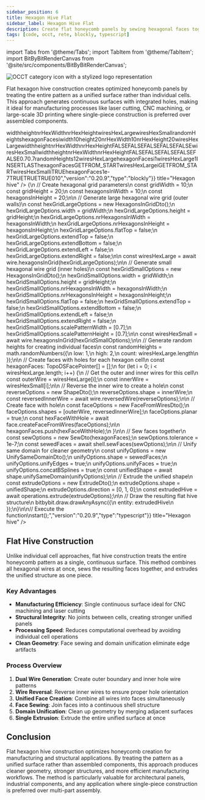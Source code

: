 ```yaml
---
sidebar_position: 6
title: Hexagon Hive Flat
sidebar_label: Hexagon Hive Flat
description: Create flat honeycomb panels by sewing hexagonal faces together into unified structures, ideal for architectural panels, laser cutting templates, and manufacturing-optimized designs.
tags: [code, occt, rete, blockly, typescript]
---
```


import Tabs from '@theme/Tabs';
import TabItem from '@theme/TabItem';
import BitByBitRenderCanvas from '@site/src/components/BitByBitRenderCanvas';

<img 
  class="category-icon-small" 
  src="https://s.bitbybit.dev/assets/icons/white/occt-icon.svg" 
  alt="OCCT category icon with a stylized logo representation" 
  title="OCCT category icon" />

Flat hexagon hive construction creates optimized honeycomb panels by treating the entire pattern as a unified surface rather than individual cells. This approach generates continuous surfaces with integrated holes, making it ideal for manufacturing processes like laser cutting, CNC machining, or large-scale 3D printing where single-piece construction is preferred over assembled components.

<Tabs groupId="hexagon-hive-live-examples">
<TabItem value="rete" label="Rete">
    <BitByBitRenderCanvas
    requireManualStart={true}
    script={{"script":"{\"id\":\"rete-v2-json\",\"nodes\":{\"9d7f2a374387e996\":{\"id\":\"9d7f2a374387e996\",\"name\":\"bitbybit.occt.shapes.wire.hexagonsInGrid\",\"customName\":\"hexagons in grid\",\"async\":true,\"drawable\":true,\"data\":{\"genericNodeData\":{\"hide\":true,\"oneOnOne\":false,\"flatten\":0,\"forceExecution\":false},\"width\":10,\"height\":10,\"nrHexagonsInWidth\":10,\"nrHexagonsInHeight\":10,\"flatTop\":false,\"extendTop\":false,\"extendBottom\":false,\"extendLeft\":false,\"extendRight\":false},\"inputs\":{\"height\":{\"connections\":[{\"node\":\"ccede5d93d4fda6c\",\"output\":\"result\",\"data\":{}}]},\"nrHexagonsInHeight\":{\"connections\":[{\"node\":\"ccede5d93d4fda6c\",\"output\":\"result\",\"data\":{}}]},\"scalePatternWidth\":{\"connections\":[{\"node\":\"4ed29b0c955238af\",\"output\":\"result\",\"data\":{}}]},\"scalePatternHeight\":{\"connections\":[{\"node\":\"4ed29b0c955238af\",\"output\":\"result\",\"data\":{}}]},\"width\":{\"connections\":[{\"node\":\"2e5dba84fe5ba9b1\",\"output\":\"result\",\"data\":{}}]},\"nrHexagonsInWidth\":{\"connections\":[{\"node\":\"2e5dba84fe5ba9b1\",\"output\":\"result\",\"data\":{}}]}},\"position\":[458.816051804341,982.9791386898194]},\"54b4d97b2b80a6b4\":{\"id\":\"54b4d97b2b80a6b4\",\"name\":\"bitbybit.occt.shapes.wire.hexagonsInGrid\",\"customName\":\"hexagons in grid\",\"async\":true,\"drawable\":true,\"data\":{\"genericNodeData\":{\"hide\":true,\"oneOnOne\":false,\"flatten\":0,\"forceExecution\":false},\"width\":10,\"height\":10,\"nrHexagonsInWidth\":10,\"nrHexagonsInHeight\":10,\"flatTop\":false,\"extendTop\":false,\"extendBottom\":false,\"extendLeft\":false,\"extendRight\":false},\"inputs\":{\"height\":{\"connections\":[{\"node\":\"ccede5d93d4fda6c\",\"output\":\"result\",\"data\":{}}]},\"nrHexagonsInHeight\":{\"connections\":[{\"node\":\"ccede5d93d4fda6c\",\"output\":\"result\",\"data\":{}}]},\"width\":{\"connections\":[{\"node\":\"2e5dba84fe5ba9b1\",\"output\":\"result\",\"data\":{}}]},\"nrHexagonsInWidth\":{\"connections\":[{\"node\":\"2e5dba84fe5ba9b1\",\"output\":\"result\",\"data\":{}}]}},\"position\":[448.68412062979235,218.09572799029144]},\"ccede5d93d4fda6c\":{\"id\":\"ccede5d93d4fda6c\",\"name\":\"bitbybit.math.numberSlider\",\"customName\":\"number slider\",\"data\":{\"options\":{\"min\":10,\"max\":20,\"step\":1,\"width\":350,\"updateOnDrag\":false},\"number\":20},\"inputs\":{},\"position\":[-209.6659222820727,614.5935332494847]},\"4ed29b0c955238af\":{\"id\":\"4ed29b0c955238af\",\"name\":\"bitbybit.json.parse\",\"customName\":\"parse\",\"async\":false,\"drawable\":false,\"data\":{\"genericNodeData\":{\"hide\":false,\"oneOnOne\":false,\"flatten\":0,\"forceExecution\":false},\"text\":\"[0.7]\"},\"inputs\":{},\"position\":[68.21418665133817,1360.5313330836511]},\"4be0b46dac54c760\":{\"id\":\"4be0b46dac54c760\",\"name\":\"bitbybit.lists.createList\",\"customName\":\"create list\",\"data\":{},\"inputs\":{\"listElements\":{\"connections\":[{\"node\":\"54b4d97b2b80a6b4\",\"output\":\"result\",\"data\":{}},{\"node\":\"e1a0d376c0b7fbe3\",\"output\":\"list\",\"data\":{}}]}},\"position\":[1783.7274173750163,604.187955094538]},\"ad3b8cc4c7ffaf5c\":{\"id\":\"ad3b8cc4c7ffaf5c\",\"name\":\"bitbybit.lists.flipLists\",\"customName\":\"flip lists\",\"async\":false,\"drawable\":false,\"data\":{\"genericNodeData\":{\"hide\":false,\"oneOnOne\":false,\"flatten\":0,\"forceExecution\":false},\"clone\":true},\"inputs\":{\"list\":{\"connections\":[{\"node\":\"4be0b46dac54c760\",\"output\":\"list\",\"data\":{}}]}},\"position\":[2173.1037052193133,567.4874119121739]},\"d7a56661d006b9f3\":{\"id\":\"d7a56661d006b9f3\",\"name\":\"bitbybit.occt.shapes.face.createFaceFromWires\",\"customName\":\"face from wires\",\"async\":true,\"drawable\":true,\"data\":{\"genericNodeData\":{\"hide\":true,\"oneOnOne\":false,\"flatten\":0,\"forceExecution\":false},\"planar\":true},\"inputs\":{\"shapes\":{\"connections\":[{\"node\":\"fb34fc4ceb2ec38c\",\"output\":\"result\",\"data\":{}}]}},\"position\":[2913.368866435809,563.4565890118139]},\"fb34fc4ceb2ec38c\":{\"id\":\"fb34fc4ceb2ec38c\",\"name\":\"bitbybit.lists.flatten\",\"customName\":\"flatten\",\"data\":{\"nrLevels\":1},\"inputs\":{\"list\":{\"connections\":[{\"node\":\"ad3b8cc4c7ffaf5c\",\"output\":\"result\",\"data\":{}}]}},\"position\":[2548.035531544265,604.1710127203966]},\"b3655b9d6636e686\":{\"id\":\"b3655b9d6636e686\",\"name\":\"bitbybit.occt.shapes.wire.reversedWire\",\"customName\":\"reversed wire\",\"async\":true,\"drawable\":true,\"data\":{\"genericNodeData\":{\"hide\":true,\"oneOnOne\":false,\"flatten\":0,\"forceExecution\":false}},\"inputs\":{\"shape\":{\"connections\":[{\"node\":\"ab9f85d67feff27d\",\"output\":\"result\",\"data\":{}}]}},\"position\":[978.931222406734,1054.1771714524514]},\"ab9f85d67feff27d\":{\"id\":\"ab9f85d67feff27d\",\"name\":\"bitbybit.lists.flatten\",\"customName\":\"flatten\",\"data\":{\"nrLevels\":1},\"inputs\":{\"list\":{\"connections\":[{\"node\":\"9d7f2a374387e996\",\"output\":\"result\",\"data\":{}}]}},\"position\":[900.8858625142839,1341.1035867980377]},\"e1a0d376c0b7fbe3\":{\"id\":\"e1a0d376c0b7fbe3\",\"name\":\"bitbybit.lists.createList\",\"customName\":\"create list\",\"data\":{},\"inputs\":{\"listElements\":{\"connections\":[{\"node\":\"b3655b9d6636e686\",\"output\":\"result\",\"data\":{}}]}},\"position\":[1361.3695932860264,1189.332414328107]},\"2e5dba84fe5ba9b1\":{\"id\":\"2e5dba84fe5ba9b1\",\"name\":\"bitbybit.math.numberSlider\",\"customName\":\"number slider\",\"data\":{\"number\":10},\"inputs\":{},\"position\":[-206.3776992839153,435.6353284888108]},\"fb5b17a682edda6f\":{\"id\":\"fb5b17a682edda6f\",\"name\":\"bitbybit.occt.shapes.shell.sewFaces\",\"customName\":\"sew faces\",\"async\":true,\"drawable\":true,\"data\":{\"genericNodeData\":{\"hide\":true,\"oneOnOne\":false,\"flatten\":0,\"forceExecution\":false},\"tolerance\":1e-7},\"inputs\":{\"shapes\":{\"connections\":[{\"node\":\"3767b2373c379628\",\"output\":\"list\",\"data\":{}}]}},\"position\":[3648.8567044264146,562.075547503597]},\"3767b2373c379628\":{\"id\":\"3767b2373c379628\",\"name\":\"bitbybit.lists.createList\",\"customName\":\"create list\",\"data\":{},\"inputs\":{\"listElements\":{\"connections\":[{\"node\":\"d7a56661d006b9f3\",\"output\":\"result\",\"data\":{}}]}},\"position\":[3279.4985473123206,602.0254590303489]},\"5d828f69929a7f6b\":{\"id\":\"5d828f69929a7f6b\",\"name\":\"bitbybit.occt.operations.extrude\",\"customName\":\"extrude\",\"async\":true,\"drawable\":true,\"data\":{\"genericNodeData\":{\"hide\":false,\"oneOnOne\":false,\"flatten\":0,\"forceExecution\":false},\"direction\":[0,1,0]},\"inputs\":{\"shape\":{\"connections\":[{\"node\":\"f0c6ae1e036c3586\",\"output\":\"result\",\"data\":{}}]}},\"position\":[4403.343377860639,559.1776924343567]},\"f0c6ae1e036c3586\":{\"id\":\"f0c6ae1e036c3586\",\"name\":\"bitbybit.occt.shapes.shape.unifySameDomain\",\"customName\":\"unify same domain\",\"async\":true,\"drawable\":true,\"data\":{\"genericNodeData\":{\"hide\":true,\"oneOnOne\":false,\"flatten\":0,\"forceExecution\":false},\"unifyEdges\":true,\"unifyFaces\":true,\"concatBSplines\":true},\"inputs\":{\"shape\":{\"connections\":[{\"node\":\"fb5b17a682edda6f\",\"output\":\"result\",\"data\":{}}]}},\"position\":[4026.418995605226,561.3925803650337]}}}","version":"0.20.9","type":"rete"}}
    title="Hexagon hive flat"
    />
</TabItem>
<TabItem value="blockly" label="Blockly">
  <BitByBitRenderCanvas
    requireManualStart={true}
    script={{"script":"<xml xmlns=\"https://developers.google.com/blockly/xml\"><variables><variable id=\"2lmH)6s_lH:6ak^}:2n=\">width</variable><variable id=\"+_^TTwC`M56pew!CZ~-k\">height</variable><variable id=\",|%.U$vOBI@X1(xN7/$P\">nrHexWidth</variable><variable id=\"E6]et0PLz}hhjuKn=a3?\">nrHexHeight</variable><variable id=\"vrB7DK_jX]~{UEC!?~5~\">wiresHexLarge</variable><variable id=\"2M-(Os/W|k[5+SA:)lU/\">wiresHexSmall</variable><variable id=\"gp%SQ{HW_=TfWheCvN6B\">randomHeights</variable><variable id=\"@1r](rB/p`W*Ql7T)^4m\">hexagonFaces</variable><variable id=\"f/$E)[H-PLX@e%@yf{V?\">i</variable></variables><block type=\"variables_set\" id=\",|{6+69mk(Xn|Dpo{8O|\" x=\"-464\" y=\"-540\"><field name=\"VAR\" id=\"2lmH)6s_lH:6ak^}:2n=\">width</field><value name=\"VALUE\"><block type=\"math_number\" id=\"07,[vHmlN){2Uh%8up4s\"><field name=\"NUM\">10</field></block></value><next><block type=\"variables_set\" id=\"#~0]LX-r{lU#fLs?:bMR\"><field name=\"VAR\" id=\"+_^TTwC`M56pew!CZ~-k\">height</field><value name=\"VALUE\"><block type=\"math_number\" id=\"rPC[gY1(74TroZ9h:=#+\"><field name=\"NUM\">20</field></block></value><next><block type=\"variables_set\" id=\";Gh_2kTw;+N,Ec..{~m{\"><field name=\"VAR\" id=\",|%.U$vOBI@X1(xN7/$P\">nrHexWidth</field><value name=\"VALUE\"><block type=\"math_number\" id=\"t.H,^-}a]_;`FSam(zal\"><field name=\"NUM\">10</field></block></value><next><block type=\"variables_set\" id=\"Bg9#8o`9zl?eCQ?pIg9Z\"><field name=\"VAR\" id=\"E6]et0PLz}hhjuKn=a3?\">nrHexHeight</field><value name=\"VALUE\"><block type=\"math_number\" id=\"QUYj7C8MPiuNznD0]p1V\"><field name=\"NUM\">20</field></block></value><next><block type=\"variables_set\" id=\"tBOmIj.:c0ta$=LlR)fZ\"><field name=\"VAR\" id=\"vrB7DK_jX]~{UEC!?~5~\">wiresHexLarge</field><value name=\"VALUE\"><block type=\"base_time_await_return\" id=\"o]p^nYHY933s#/U`?8So\"><value name=\"Promise\"><block type=\"bitbybit.occt.shapes.wire.hexagonsInGrid\" id=\"3,zw,p(p18M6/gBd)}fz\"><value name=\"Width\"><block type=\"variables_get\" id=\"{ntM~()ik-9Dz2[Ta)|C\"><field name=\"VAR\" id=\"2lmH)6s_lH:6ak^}:2n=\">width</field></block></value><value name=\"Height\"><block type=\"variables_get\" id=\"Ni9O8MkJ?(Nf*)AM*08P\"><field name=\"VAR\" id=\"+_^TTwC`M56pew!CZ~-k\">height</field></block></value><value name=\"NrHexagonsInWidth\"><block type=\"variables_get\" id=\"^},eIa2fchs3(-In4t6,\"><field name=\"VAR\" id=\",|%.U$vOBI@X1(xN7/$P\">nrHexWidth</field></block></value><value name=\"NrHexagonsInHeight\"><block type=\"variables_get\" id=\"ixY;!hvYq:t%@-%y/]$0\"><field name=\"VAR\" id=\"E6]et0PLz}hhjuKn=a3?\">nrHexHeight</field></block></value><value name=\"FlatTop\"><block type=\"logic_boolean\" id=\"|RIYQ;FwnHks:HzoRMAA\"><field name=\"BOOL\">FALSE</field></block></value><value name=\"ExtendTop\"><block type=\"logic_boolean\" id=\"ts;(#B(%!fsX,XZqO=0z\"><field name=\"BOOL\">FALSE</field></block></value><value name=\"ExtendBottom\"><block type=\"logic_boolean\" id=\"d99#a12TwEA1r.A.[IUO\"><field name=\"BOOL\">FALSE</field></block></value><value name=\"ExtendLeft\"><block type=\"logic_boolean\" id=\"YT}hgG4w-TWu^7SP(o77\"><field name=\"BOOL\">FALSE</field></block></value><value name=\"ExtendRight\"><block type=\"logic_boolean\" id=\"e-.S:6*?,xTICl2F0W-t\"><field name=\"BOOL\">FALSE</field></block></value></block></value></block></value><next><block type=\"variables_set\" id=\"]Z7P/7Ay2Ac^f^j;4BpH\"><field name=\"VAR\" id=\"2M-(Os/W|k[5+SA:)lU/\">wiresHexSmall</field><value name=\"VALUE\"><block type=\"base_time_await_return\" id=\"p/w7TUe/:IjZu*?,7!sc\"><value name=\"Promise\"><block type=\"bitbybit.occt.shapes.wire.hexagonsInGrid\" id=\"W${V{10[F3-`*F5^9KNw\"><value name=\"Width\"><block type=\"variables_get\" id=\"Oou}{kLA))Sus/d8rsoW\"><field name=\"VAR\" id=\"2lmH)6s_lH:6ak^}:2n=\">width</field></block></value><value name=\"Height\"><block type=\"variables_get\" id=\"+}Q^ktzG*ZcyXsTo,^X,\"><field name=\"VAR\" id=\"+_^TTwC`M56pew!CZ~-k\">height</field></block></value><value name=\"NrHexagonsInWidth\"><block type=\"variables_get\" id=\"%d|.9l=}~{#AEaMf$-@b\"><field name=\"VAR\" id=\",|%.U$vOBI@X1(xN7/$P\">nrHexWidth</field></block></value><value name=\"NrHexagonsInHeight\"><block type=\"variables_get\" id=\"ev!Id/a2j:BY14LH1DwJ\"><field name=\"VAR\" id=\"E6]et0PLz}hhjuKn=a3?\">nrHexHeight</field></block></value><value name=\"FlatTop\"><block type=\"logic_boolean\" id=\"6eUjXs)7oFL]UOnyCF~k\"><field name=\"BOOL\">FALSE</field></block></value><value name=\"ExtendTop\"><block type=\"logic_boolean\" id=\"9nhxVCLHZJx3kR#fm~e-\"><field name=\"BOOL\">FALSE</field></block></value><value name=\"ExtendBottom\"><block type=\"logic_boolean\" id=\"T0R*LID8ih]L1jN%N/w{\"><field name=\"BOOL\">FALSE</field></block></value><value name=\"ExtendLeft\"><block type=\"logic_boolean\" id=\"CJzT[iypLp1UICY.B8Y]\"><field name=\"BOOL\">FALSE</field></block></value><value name=\"ExtendRight\"><block type=\"logic_boolean\" id=\"}-KZAFY}m!691s8L{;h5\"><field name=\"BOOL\">FALSE</field></block></value><value name=\"ScalePatternWidth\"><block type=\"lists_create_with\" id=\"cmGU`@lo=%I`#x9L{8qe\"><mutation items=\"1\"></mutation><value name=\"ADD0\"><block type=\"math_number\" id=\"Um@r/4D9#?MKXv!=K.;R\"><field name=\"NUM\">0.7</field></block></value></block></value><value name=\"ScalePatternHeight\"><block type=\"lists_create_with\" id=\"ODA_NGn9aLo[b9UGfM|n\"><mutation items=\"1\"></mutation><value name=\"ADD0\"><block type=\"math_number\" id=\"}vknrQg/YE}u-@a$21A4\"><field name=\"NUM\">0.7</field></block></value></block></value></block></value></block></value><next><block type=\"variables_set\" id=\"ajW!:)7ILclqQ4X{Zl;e\"><field name=\"VAR\" id=\"gp%SQ{HW_=TfWheCvN6B\">randomHeights</field><value name=\"VALUE\"><block type=\"bitbybit.math.randomNumbers\" id=\"2;e-K8!uM]SvW?R@a2R#\"><value name=\"Low\"><block type=\"math_number\" id=\"cFUA9/Yj$f*8`oCA(5HT\"><field name=\"NUM\">1</field></block></value><value name=\"High\"><block type=\"math_number\" id=\"yeT*J:E4GI6QmLLaZu+c\"><field name=\"NUM\">2</field></block></value><value name=\"Count\"><block type=\"lists_length\" id=\"jG,0X2Cs)Fwxq=xots2}\"><value name=\"VALUE\"><block type=\"variables_get\" id=\"hD#?$#@GL(Fo5$KWt4lz\"><field name=\"VAR\" id=\"vrB7DK_jX]~{UEC!?~5~\">wiresHexLarge</field></block></value></block></value></block></value><next><block type=\"variables_set\" id=\":a[$}dwODhG-i9kvY=Fc\"><field name=\"VAR\" id=\"@1r](rB/p`W*Ql7T)^4m\">hexagonFaces</field><value name=\"VALUE\"><block type=\"lists_create_with\" id=\"=S(PamVb5@CiN#iW=0^4\"><mutation items=\"0\"></mutation></block></value><next><block type=\"controls_for\" id=\"it6|Bu1MdT#}u*5%DR}n\"><field name=\"VAR\" id=\"f/$E)[H-PLX@e%@yf{V?\">i</field><value name=\"FROM\"><block type=\"math_number\" id=\"]4=JtgV|Q]9ozf(8^@%|\"><field name=\"NUM\">1</field></block></value><value name=\"TO\"><block type=\"lists_length\" id=\"Xk0TDDAX,uf)]-v,518N\"><value name=\"VALUE\"><block type=\"variables_get\" id=\"7p-2`Lg:v-}Gr8UZ}8:(\"><field name=\"VAR\" id=\"vrB7DK_jX]~{UEC!?~5~\">wiresHexLarge</field></block></value></block></value><value name=\"BY\"><block type=\"math_number\" id=\":c$W()D-zzS%AN3Ndz,U\"><field name=\"NUM\">1</field></block></value><statement name=\"DO\"><block type=\"lists_setIndex\" id=\"6rQ$E.BKj9NyQA@P1X5s\"><mutation at=\"false\"></mutation><field name=\"MODE\">INSERT</field><field name=\"WHERE\">LAST</field><value name=\"LIST\"><block type=\"variables_get\" id=\"vsJE2uf9ZP[AKe_@Lw9c\"><field name=\"VAR\" id=\"@1r](rB/p`W*Ql7T)^4m\">hexagonFaces</field></block></value><value name=\"TO\"><block type=\"bitbybit.occt.shapes.face.createFaceFromWires\" id=\"17}Pwsk#^!(w+ypbwZJx\"><value name=\"Shapes\"><block type=\"lists_create_with\" id=\"{a!g2alH5Ksgl$,R!t1/\"><mutation items=\"2\"></mutation><value name=\"ADD0\"><block type=\"lists_getIndex\" id=\"nnOpWB]yHrvjgcPbMYlu\"><mutation statement=\"false\" at=\"true\"></mutation><field name=\"MODE\">GET</field><field name=\"WHERE\">FROM_START</field><value name=\"VALUE\"><block type=\"variables_get\" id=\"*lBH[-l!{uE{PZ*2HFi-\"><field name=\"VAR\" id=\"vrB7DK_jX]~{UEC!?~5~\">wiresHexLarge</field></block></value><value name=\"AT\"><block type=\"variables_get\" id=\"sqUA*D%/$7RZ=kGTxYlx\"><field name=\"VAR\" id=\"f/$E)[H-PLX@e%@yf{V?\">i</field></block></value></block></value><value name=\"ADD1\"><block type=\"bitbybit.occt.shapes.wire.reversedWire\" id=\",Y[[oy4B-blbSBC4/N$d\"><value name=\"Shape\"><block type=\"lists_getIndex\" id=\"|$4O$IX_u59e+U_LzUF]\"><mutation statement=\"false\" at=\"true\"></mutation><field name=\"MODE\">GET</field><field name=\"WHERE\">FROM_START</field><value name=\"VALUE\"><block type=\"variables_get\" id=\"%X2sd~52VkN|VZV)0Xc^\"><field name=\"VAR\" id=\"2M-(Os/W|k[5+SA:)lU/\">wiresHexSmall</field></block></value><value name=\"AT\"><block type=\"variables_get\" id=\"POq/.yh41$?_#Nv|Xns|\"><field name=\"VAR\" id=\"f/$E)[H-PLX@e%@yf{V?\">i</field></block></value></block></value></block></value></block></value><value name=\"Planar\"><block type=\"logic_boolean\" id=\"it!fv3m6yZf{CqyGsVqS\"><field name=\"BOOL\">TRUE</field></block></value></block></value></block></statement><next><block type=\"bitbybit.draw.drawAnyAsyncNoReturn\" id=\"KwX^KPI(qMWh_j|AtPMT\"><value name=\"Entity\"><block type=\"bitbybit.occt.operations.extrude\" id=\"[9+/cXe5DYq}-pSI,$uk\"><value name=\"Shape\"><block type=\"bitbybit.occt.shapes.shape.unifySameDomain\" id=\"YoB5[Dz}cuvFJrjsl|/3\"><value name=\"Shape\"><block type=\"bitbybit.occt.shapes.shell.sewFaces\" id=\"T6Hka8-!meu5G3,xlD/g\"><value name=\"Shapes\"><block type=\"variables_get\" id=\";sc7cwqifdGF}wM1}HnP\"><field name=\"VAR\" id=\"@1r](rB/p`W*Ql7T)^4m\">hexagonFaces</field></block></value><value name=\"Tolerance\"><block type=\"math_number\" id=\"Zy-NQ6(q@A0`RFJ-Y^P-\"><field name=\"NUM\">1e-7</field></block></value></block></value><value name=\"UnifyEdges\"><block type=\"logic_boolean\" id=\"l;hN}(1~yX$Kaf#Pq]Z:\"><field name=\"BOOL\">TRUE</field></block></value><value name=\"UnifyFaces\"><block type=\"logic_boolean\" id=\"kpjo.le9$Jjr$l(u=r`8\"><field name=\"BOOL\">TRUE</field></block></value><value name=\"ConcatBSplines\"><block type=\"logic_boolean\" id=\"`u+W2lwdoeRlhAT}@Y,5\"><field name=\"BOOL\">TRUE</field></block></value></block></value><value name=\"Direction\"><block type=\"bitbybit.vector.vectorXYZ\" id=\"R`Go3U_vr|y*_)mczigA\"><value name=\"X\"><block type=\"math_number\" id=\"Z9h50#WgO7vEL4g;G|P@\"><field name=\"NUM\">0</field></block></value><value name=\"Y\"><block type=\"math_number\" id=\"|1v+N.oC2@{o!ul{j7+V\"><field name=\"NUM\">1</field></block></value><value name=\"Z\"><block type=\"math_number\" id=\"%V}9Bpd*9)i%WsP2;]JJ\"><field name=\"NUM\">0</field></block></value></block></value></block></value></block></next></block></next></block></next></block></next></block></next></block></next></block></next></block></next></block></next></block></xml>","version":"0.20.9","type":"blockly"}}
    title="Hexagon hive"
    />
</TabItem>
<TabItem value="typescript" label="TypeScript">
<BitByBitRenderCanvas
    requireManualStart={true}
    script={{"script":"// Import required DTOs for hexagon grid creation and operations\nconst { HexagonsInGridDto, FaceFromWiresDto, ExtrudeDto, ShapesDto, SewDto, UnifySameDomainDto, ShapeDto } = Bit.Inputs.OCCT;\n// Import type definitions for type safety\ntype TopoDSWirePointer = Bit.Inputs.OCCT.TopoDSWirePointer;\ntype TopoDSFacePointer = Bit.Inputs.OCCT.TopoDSFacePointer;\ntype TopoDSShellPointer = Bit.Inputs.OCCT.TopoDSShellPointer;\ntype TopoDSSolidPointer = Bit.Inputs.OCCT.TopoDSSolidPointer;\n\n// Get access to OCCT modules and utilities\nconst { wire, face, shell, shape } = bitbybit.occt.shapes;\nconst { operations } = bitbybit.occt;\nconst { math } = bitbybit;\n\n// Define the main function to create a flat hexagon hive\nconst start = async () => {\n    // Create hexagonal grid parameters\n    const gridWidth = 10;\n    const gridHeight = 20;\n    const hexagonsInWidth = 10;\n    const hexagonsInHeight = 20;\n\n    // Generate large hexagonal wire grid (outer walls)\n    const hexGridLargeOptions = new HexagonsInGridDto();\n    hexGridLargeOptions.width = gridWidth;\n    hexGridLargeOptions.height = gridHeight;\n    hexGridLargeOptions.nrHexagonsInWidth = hexagonsInWidth;\n    hexGridLargeOptions.nrHexagonsInHeight = hexagonsInHeight;\n    hexGridLargeOptions.flatTop = false;\n    hexGridLargeOptions.extendTop = false;\n    hexGridLargeOptions.extendBottom = false;\n    hexGridLargeOptions.extendLeft = false;\n    hexGridLargeOptions.extendRight = false;\n\n    const wiresHexLarge = await wire.hexagonsInGrid(hexGridLargeOptions);\n\n    // Generate small hexagonal wire grid (inner holes)\n    const hexGridSmallOptions = new HexagonsInGridDto();\n    hexGridSmallOptions.width = gridWidth;\n    hexGridSmallOptions.height = gridHeight;\n    hexGridSmallOptions.nrHexagonsInWidth = hexagonsInWidth;\n    hexGridSmallOptions.nrHexagonsInHeight = hexagonsInHeight;\n    hexGridSmallOptions.flatTop = false;\n    hexGridSmallOptions.extendTop = false;\n    hexGridSmallOptions.extendBottom = false;\n    hexGridSmallOptions.extendLeft = false;\n    hexGridSmallOptions.extendRight = false;\n    hexGridSmallOptions.scalePatternWidth = [0.7];\n    hexGridSmallOptions.scalePatternHeight = [0.7];\n\n    const wiresHexSmall = await wire.hexagonsInGrid(hexGridSmallOptions);\n\n    // Generate random heights for creating individual faces\n    const randomHeights = math.randomNumbers({\n        low: 1,\n        high: 2,\n        count: wiresHexLarge.length\n    });\n\n    // Create faces with holes for each hexagon cell\n    const hexagonFaces: TopoDSFacePointer[] = [];\n    for (let i = 0; i < wiresHexLarge.length; i++) {\n        // Get the outer and inner wires for this cell\n        const outerWire = wiresHexLarge[i];\n        const innerWire = wiresHexSmall[i];\n\n        // Reverse the inner wire to create a hole\n        const reverseOptions = new ShapeDto<TopoDSWirePointer>();\n        reverseOptions.shape = innerWire;\n        const reversedInnerWire = await wire.reversedWire(reverseOptions);\n\n        // Create face with hole\n        const faceOptions = new FaceFromWiresDto<TopoDSWirePointer>();\n        faceOptions.shapes = [outerWire, reversedInnerWire];\n        faceOptions.planar = true;\n        const hexFaceWithHole = await face.createFaceFromWires(faceOptions);\n\n        hexagonFaces.push(hexFaceWithHole);\n    }\n\n    // Sew faces together\n    const sewOptions = new SewDto<TopoDSFacePointer>(hexagonFaces);\n    sewOptions.tolerance = 1e-7;\n    const sewedFaces = await shell.sewFaces(sewOptions);\n\n    // Unify same domain for cleaner geometry\n    const unifyOptions = new UnifySameDomainDto<TopoDSShellPointer>();\n    unifyOptions.shape = sewedFaces;\n    unifyOptions.unifyEdges = true;\n    unifyOptions.unifyFaces = true;\n    unifyOptions.concatBSplines = true;\n    const unifiedShape = await shape.unifySameDomain(unifyOptions);\n\n    // Extrude the unified shape\n    const extrudeOptions = new ExtrudeDto<TopoDSShellPointer>();\n    extrudeOptions.shape = unifiedShape;\n    extrudeOptions.direction = [0, 1, 0];\n    const extrudedHive = await operations.extrude(extrudeOptions);\n\n    // Draw the resulting flat hive structure\n    bitbybit.draw.drawAnyAsync({\n        entity: extrudedHive\n    });\n}\n\n// Execute the function\nstart();","version":"0.20.9","type":"typescript"}}
    title="Hexagon hive"
    />
</TabItem>
</Tabs>

## Flat Hive Construction

Unlike individual cell approaches, flat hive construction treats the entire honeycomb pattern as a single, continuous surface. This method combines all hexagonal wires at once, sews the resulting faces together, and extrudes the unified structure as one piece.

### Key Advantages

- **Manufacturing Efficiency**: Single continuous surface ideal for CNC machining and laser cutting
- **Structural Integrity**: No joints between cells, creating stronger unified panels
- **Processing Speed**: Reduces computational overhead by avoiding individual cell operations
- **Clean Geometry**: Face sewing and domain unification eliminate edge artifacts

### Process Overview

1. **Dual Wire Generation**: Create outer boundary and inner hole wire patterns
2. **Wire Reversal**: Reverse inner wires to ensure proper hole orientation
3. **Unified Face Creation**: Combine all wires into faces simultaneously
4. **Face Sewing**: Join faces into a continuous shell structure
5. **Domain Unification**: Clean up geometry by merging adjacent surfaces
6. **Single Extrusion**: Extrude the entire unified surface at once

## Conclusion

Flat hexagon hive construction optimizes honeycomb creation for manufacturing and structural applications. By treating the pattern as a unified surface rather than assembled components, this approach produces cleaner geometry, stronger structures, and more efficient manufacturing workflows. The method is particularly valuable for architectural panels, industrial components, and any application where single-piece construction is preferred over multi-part assembly.
